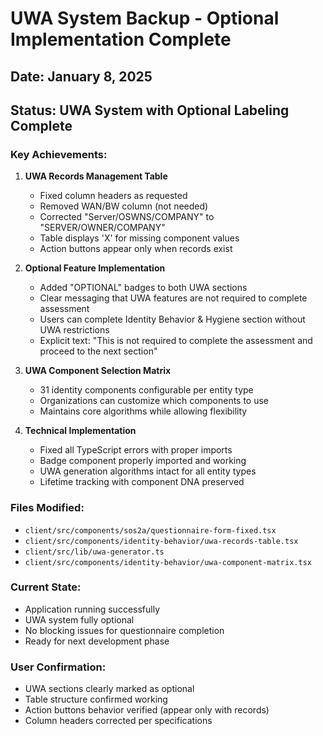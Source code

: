 # UWA System Backup - Optional Implementation Complete

## Date: January 8, 2025
## Status: UWA System with Optional Labeling Complete

### Key Achievements:

1. **UWA Records Management Table**
   - Fixed column headers as requested
   - Removed WAN/BW column (not needed)
   - Corrected "Server/OSWNS/COMPANY" to "SERVER/OWNER/COMPANY"
   - Table displays 'X' for missing component values
   - Action buttons appear only when records exist

2. **Optional Feature Implementation**
   - Added "OPTIONAL" badges to both UWA sections
   - Clear messaging that UWA features are not required to complete assessment
   - Users can complete Identity Behavior & Hygiene section without UWA restrictions
   - Explicit text: "This is not required to complete the assessment and proceed to the next section"

3. **UWA Component Selection Matrix**
   - 31 identity components configurable per entity type
   - Organizations can customize which components to use
   - Maintains core algorithms while allowing flexibility

4. **Technical Implementation**
   - Fixed all TypeScript errors with proper imports
   - Badge component properly imported and working
   - UWA generation algorithms intact for all entity types
   - Lifetime tracking with component DNA preserved

### Files Modified:
- `client/src/components/sos2a/questionnaire-form-fixed.tsx`
- `client/src/components/identity-behavior/uwa-records-table.tsx`
- `client/src/lib/uwa-generator.ts`
- `client/src/components/identity-behavior/uwa-component-matrix.tsx`

### Current State:
- Application running successfully
- UWA system fully optional
- No blocking issues for questionnaire completion
- Ready for next development phase

### User Confirmation:
- UWA sections clearly marked as optional
- Table structure confirmed working
- Action buttons behavior verified (appear only with records)
- Column headers corrected per specifications